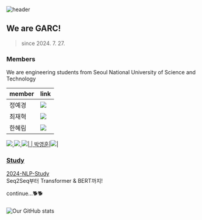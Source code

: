 ![header](https://capsule-render.vercel.app/api?type=waving&color=0A66C2&height=100&section=header&text=capsule%20render&fontSize=0)

## We are GARC!
> since 2024. 7. 27.

### Members
We are engineering students from Seoul National University of Science and Technology

| member | link |
| ------ | ------ |
| 정예경 | <a href="https://github.com/AKJ457"><img src="https://img.shields.io/badge/GitHub-181717?style=flat&logo=GitHub&logoColor=white"/> |
| 최재혁 | <a href="https://github.com/hicjh00"><img src="https://img.shields.io/badge/GitHub-181717?style=flat&logo=GitHub&logoColor=white"/> |
| 한혜림 | <a href="https://www.linkedin.com/in/hanhyerim/"><img src="https://img.shields.io/badge/Linkedin-0A66C2?style=flat&logo=Linkedin&logoColor=white"/> 
<a href="https://github.com/hyeeee14"><img src="https://img.shields.io/badge/GitHub-181717?style=flat&logo=GitHub&logoColor=white"/>
<a href="https://scholar.google.com/citations?user=XyPpek4AAAAJ&hl=ko"><img src="https://img.shields.io/badge/Google Scholar-4285F4?style=flat&logo=Google Scholar&logoColor=white"/>
<a href="https://www.instagram.com/tteokhyerim"><img src="https://img.shields.io/badge/Instagram-E4405F?style=flat&logo=Instagram&logoColor=white"/>|
| 박영훈|<a href="https://github.com/robot-is-my-life"><img src="https://img.shields.io/badge/GitHub-181717?style=flat&logo=GitHub&logoColor=white"/>|

### Study
[2024-NLP-Study](https://github.com/Gongneung-AI-Research-Club-GARC/2024-NLP-Study)
</br> Seq2Seq부터 Transformer & BERT까지!

continue...🐕🐕

### 
![Our GitHub stats](https://github-readme-stats.vercel.app/api?username=Gongneung-AI-Research-Club-GARC&show_icons=true&theme=transparent)

